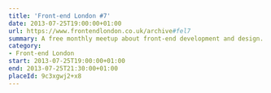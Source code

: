 ```yaml
---
title: 'Front-end London #7'
date: 2013-07-25T19:00:00+01:00
url: https://www.frontendlondon.co.uk/archive#fel7
summary: A free monthly meetup about front-end development and design.
category:
- Front-end London
start: 2013-07-25T19:00:00+01:00
end: 2013-07-25T21:30:00+01:00
placeId: 9c3xgwj2+x8
---
```


